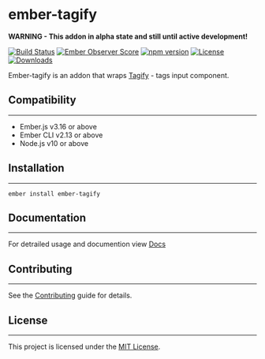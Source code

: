 # ember-tagify

**WARNING - This addon in alpha state and still until active development!**

[![Build Status](https://travis-ci.org/RedisLabs/ember-tagify.svg?branch=master)](https://travis-ci.org/RedisLabs/ember-tagify)
[![Ember Observer Score](https://emberobserver.com/badges/ember-tagify.svg)](https://emberobserver.com/addons/ember-tagify)
[![npm version](https://badge.fury.io/js/ember-tagify.png)](http://badge.fury.io/js/ember-tagify)
[![License](http://img.shields.io/:license-mit-blue.svg)](http://doge.mit-license.org)
[![Downloads](http://img.shields.io/npm/dm/ember-tagify.svg)](https://www.npmjs.com/package/ember-tagify)

Ember-tagify is an addon that wraps [Tagify](https://github.com/yairEO/tagify) - tags input component.

## Compatibility
------------------------------------------------------------------------------

* Ember.js v3.16 or above
* Ember CLI v2.13 or above
* Node.js v10 or above


## Installation
------------------------------------------------------------------------------

```
ember install ember-tagify
```


## Documentation
------------------------------------------------------------------------------

For detrailed usage and documention view [Docs](https://RedisLabs.github.io/ember-tagify/)


## Contributing
------------------------------------------------------------------------------

See the [Contributing](CONTRIBUTING.md) guide for details.


## License
------------------------------------------------------------------------------

This project is licensed under the [MIT License](LICENSE.md).
